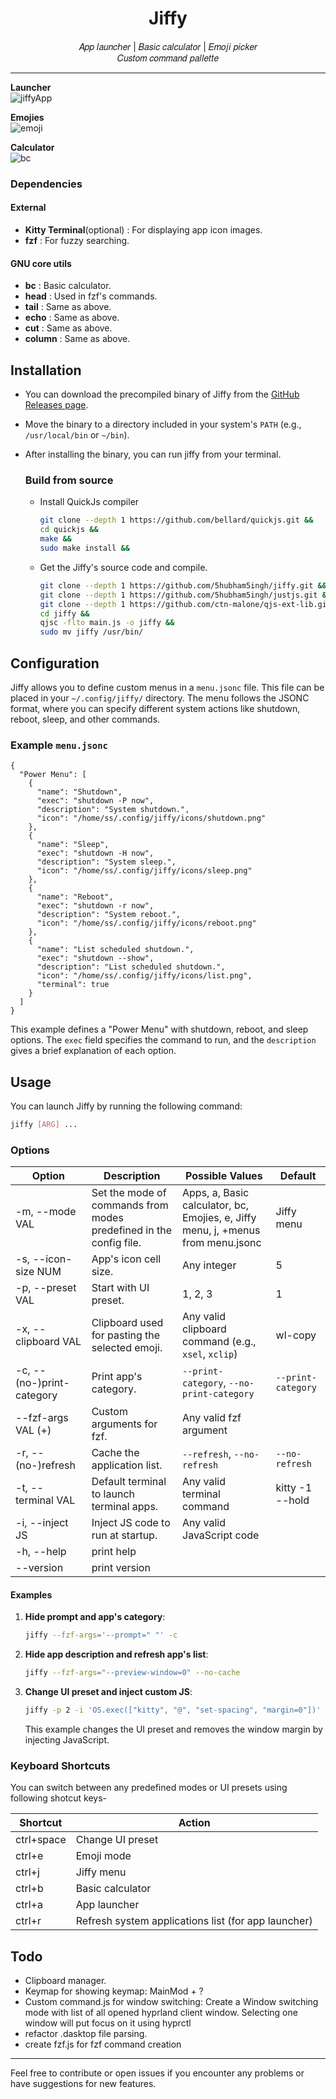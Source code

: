 <div align = center>
<h1 > Jiffy </h1>
𝐴𝑝𝑝 𝑙𝑎𝑢𝑛𝑐ℎ𝑒𝑟 | 𝐵𝑎𝑠𝑖𝑐 𝑐𝑎𝑙𝑐𝑢𝑙𝑎𝑡𝑜𝑟 | 𝐸𝑚𝑜𝑗𝑖 𝑝𝑖𝑐𝑘𝑒𝑟
   <br> 𝐶𝑢𝑠𝑡𝑜𝑚 𝑐𝑜𝑚𝑚𝑎𝑛𝑑 𝑝𝑎𝑙𝑙𝑒𝑡𝑡𝑒
</div>

---

**Launcher**
<br>
![jiffyApp](https://github.com/user-attachments/assets/870417da-0ad7-456d-97d0-571884f3ca00)
<br>

**Emojies**
<br>
![emoji](https://github.com/user-attachments/assets/049beca9-5769-42d4-892c-ac498dacafa1)
<br>

**Calculator**
<br>
![bc](https://github.com/user-attachments/assets/99d67870-8378-4988-8cef-38f3e16bc139)
<br>

### Dependencies

#### External

- **Kitty Terminal**(optional) : For displaying app icon images.
- **fzf** : For fuzzy searching.

#### GNU core utils

- **bc** : Basic calculator.
- **head** : Used in fzf's commands.
- **tail** : Same as above.
- **echo** : Same as above.
- **cut** : Same as above.
- **column** : Same as above.

## Installation

- You can download the precompiled binary of Jiffy from the
  [GitHub Releases page](https://github.com/5hubham5ingh/jiffy/releases).

- Move the binary to a directory included in your system's `PATH` (e.g.,
  `/usr/local/bin` or `~/bin`).

- After installing the binary, you can run jiffy from your terminal.

  ### Build from source
  - Install QuickJs compiler
    ```bash
    git clone --depth 1 https://github.com/bellard/quickjs.git &&
    cd quickjs &&
    make &&
    sudo make install &&
    ```
  - Get the Jiffy's source code and compile.
    ```bash
    git clone --depth 1 https://github.com/5hubham5ingh/jiffy.git &&
    git clone --depth 1 https://github.com/5hubham5ingh/justjs.git &&
    git clone --depth 1 https://github.com/ctn-malone/qjs-ext-lib.git &&
    cd jiffy &&
    qjsc -flto main.js -o jiffy &&
    sudo mv jiffy /usr/bin/
    ```

## Configuration

Jiffy allows you to define custom menus in a `menu.jsonc` file. This file can be
placed in your `~/.config/jiffy/` directory. The menu follows the JSONC format,
where you can specify different system actions like shutdown, reboot, sleep, and
other commands.

### Example `menu.jsonc`

```jsonc
{
  "Power Menu": [
    {
      "name": "Shutdown",
      "exec": "shutdown -P now",
      "description": "System shutdown.",
      "icon": "/home/ss/.config/jiffy/icons/shutdown.png"
    },
    {
      "name": "Sleep",
      "exec": "shutdown -H now",
      "description": "System sleep.",
      "icon": "/home/ss/.config/jiffy/icons/sleep.png"
    },
    {
      "name": "Reboot",
      "exec": "shutdown -r now",
      "description": "System reboot.",
      "icon": "/home/ss/.config/jiffy/icons/reboot.png"
    },
    {
      "name": "List scheduled shutdown.",
      "exec": "shutdown --show",
      "description": "List scheduled shutdown.",
      "icon": "/home/ss/.config/jiffy/icons/list.png",
      "terminal": true
    }
  ]
}
```

This example defines a "Power Menu" with shutdown, reboot, and sleep options.
The `exec` field specifies the command to run, and the `description` gives a
brief explanation of each option.

## Usage

You can launch Jiffy by running the following command:

```bash
jiffy [ARG] ...
```

### Options

| Option                    | Description                                                        | Possible Values                                                                  | Default            |
| ------------------------- | ------------------------------------------------------------------ | -------------------------------------------------------------------------------- | ------------------ |
| -m, --mode VAL            | Set the mode of commands from modes predefined in the config file. | Apps, a, Basic calculator, bc, Emojies, e, Jiffy menu, j, +menus from menu.jsonc | Jiffy menu         |
| -s, --icon-size NUM       | App's icon cell size.                                              | Any integer                                                                      | 5                  |
| -p, --preset VAL          | Start with UI preset.                                              | 1, 2, 3                                                                          | 1                  |
| -x, --clipboard VAL       | Clipboard used for pasting the selected emoji.                     | Any valid clipboard command (e.g., `xsel`, `xclip`)                              | wl-copy            |
| -c, --(no-)print-category | Print app's category.                                              | `--print-category`, `--no-print-category`                                        | `--print-category` |
| --fzf-args VAL (+)        | Custom arguments for fzf.                                          | Any valid fzf argument                                                           |                    |
| -r, --(no-)refresh        | Cache the application list.                                        | `--refresh`, `--no-refresh`                                                      | `--no-refresh`     |
| -t, --terminal VAL        | Default terminal to launch terminal apps.                          | Any valid terminal command                                                       | kitty -1 --hold    |
| -i, --inject JS           | Inject JS code to run at startup.                                  | Any valid JavaScript code                                                        |                    |
| -h, --help                | print help                                                         |                                                                                  |                    |
| --version                 | print version                                                      |                                                                                  |                    |

#### Examples

1. **Hide prompt and app's category**:

   ```bash
   jiffy --fzf-args='--prompt=" "' -c
   ```

2. **Hide app description and refresh app's list**:

   ```bash
   jiffy --fzf-args="--preview-window=0" --no-cache
   ```

3. **Change UI preset and inject custom JS**:

   ```bash
   jiffy -p 2 -i 'OS.exec(["kitty", "@", "set-spacing", "margin=0"])'
   ```

   This example changes the UI preset and removes the window margin by injecting
   JavaScript.

### Keyboard Shortcuts

You can switch between any predefined modes or UI presets using following
shotcut keys-

| Shortcut   | Action                                              |
| ---------- | --------------------------------------------------- |
| ctrl+space | Change UI preset                                    |
| ctrl+e     | Emoji mode                                          |
| ctrl+j     | Jiffy menu                                          |
| ctrl+b     | Basic calculator                                    |
| ctrl+a     | App launcher                                        |
| ctrl+r     | Refresh system applications list (for app launcher) |

## Todo

- Clipboard manager.
- Keymap for showing keymap: MainMod + ?
- Custom command.js for window switching: Create a Window switching mode with list of all opened hyprland client window.
  Selecting one window will put focus on it using hyprctl
- refactor .dasktop file parsing.
- create fzf.js for fzf command creation

---

Feel free to contribute or open issues if you encounter any problems or have
suggestions for new features.
